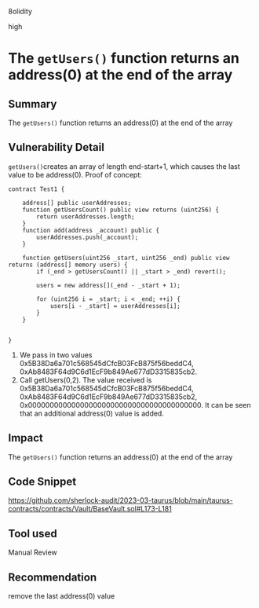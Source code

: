 8olidity

high

# The `getUsers()` function returns an address(0) at the end of the array

## Summary
The `getUsers()` function returns an address(0) at the end of the array
## Vulnerability Detail
`getUsers()`creates an array of length end-start+1, which causes the last value to be address(0).
Proof of concept:
```solidity
contract Test1 {

    address[] public userAddresses;
    function getUsersCount() public view returns (uint256) {
        return userAddresses.length;
    }
    function add(address _account) public {
        userAddresses.push(_account);
    }

    function getUsers(uint256 _start, uint256 _end) public view returns (address[] memory users) {
        if (_end > getUsersCount() || _start > _end) revert();

        users = new address[](_end - _start + 1);

        for (uint256 i = _start; i < _end; ++i) {
            users[i - _start] = userAddresses[i];
        }
    }


}
```

1. We pass in two values 0x5B38Da6a701c568545dCfcB03FcB875f56beddC4, 0xAb8483F64d9C6d1EcF9b849Ae677dD3315835cb2.
2. Call getUsers(0,2). The value received is 0x5B38Da6a701c568545dCfcB03FcB875f56beddC4, 0xAb8483F64d9C6d1EcF9b849Ae677dD3315835cb2, 0x0000000000000000000000000000000000000000.
It can be seen that an additional address(0) value is added.

## Impact
The `getUsers()` function returns an address(0) at the end of the array
## Code Snippet
https://github.com/sherlock-audit/2023-03-taurus/blob/main/taurus-contracts/contracts/Vault/BaseVault.sol#L173-L181
## Tool used

Manual Review

## Recommendation
remove the last address(0) value